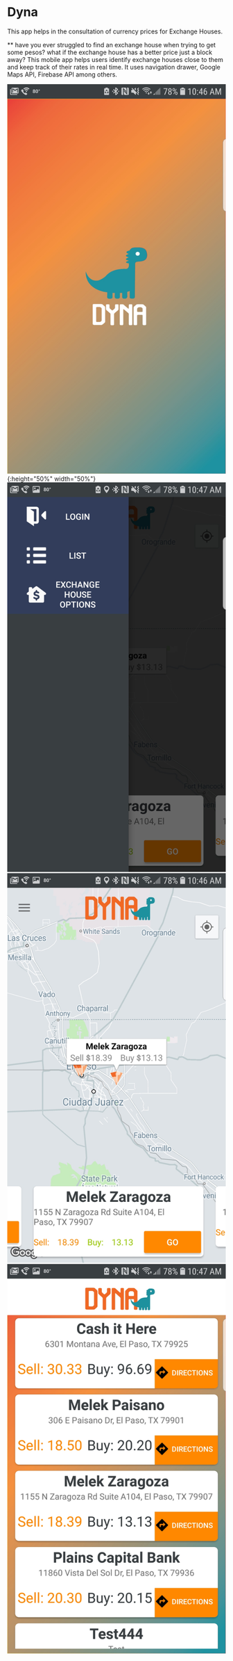 # Dyna
This app helps in the consultation of currency prices for Exchange Houses.

** have you ever struggled to find an exchange house when trying to get some pesos? what if the exchange house has a better price just a block away? This mobile app helps users identify exchange houses close to them and keep track of their rates in real time.
It uses navigation drawer, Google Maps API, Firebase API among others.

![Alt text](https://github.com/kevinjmz/DYNA/blob/master/4.jpg?raw=true "Optional Title") {:height="50%" width="50%"}
![Alt text](https://github.com/kevinjmz/DYNA/blob/master/3.jpg?raw=true "Optional Title") 
![Alt text](https://github.com/kevinjmz/DYNA/blob/master/2.jpg?raw=true "Optional Title")
![Alt text](https://github.com/kevinjmz/DYNA/blob/master/1.jpg?raw=true "Optional Title")
